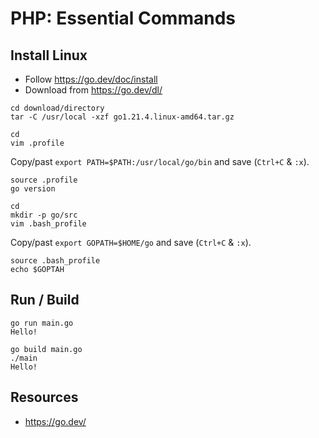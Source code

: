 # PHP: Essential Commands

## Install Linux

- Follow https://go.dev/doc/install
- Download from https://go.dev/dl/

```shell
cd download/directory
tar -C /usr/local -xzf go1.21.4.linux-amd64.tar.gz
```

```shell
cd
vim .profile
```

Copy/past `export PATH=$PATH:/usr/local/go/bin` and save (`Ctrl+C` & `:x`).

```shell
source .profile
go version
```

```shell
cd 
mkdir -p go/src
vim .bash_profile
```

Copy/past `export GOPATH=$HOME/go` and save (`Ctrl+C` & `:x`).

```shell
source .bash_profile
echo $GOPTAH
```

## Run / Build

```shell
go run main.go
Hello!
```

```shell
go build main.go
./main
Hello!
```

## Resources

- https://go.dev/